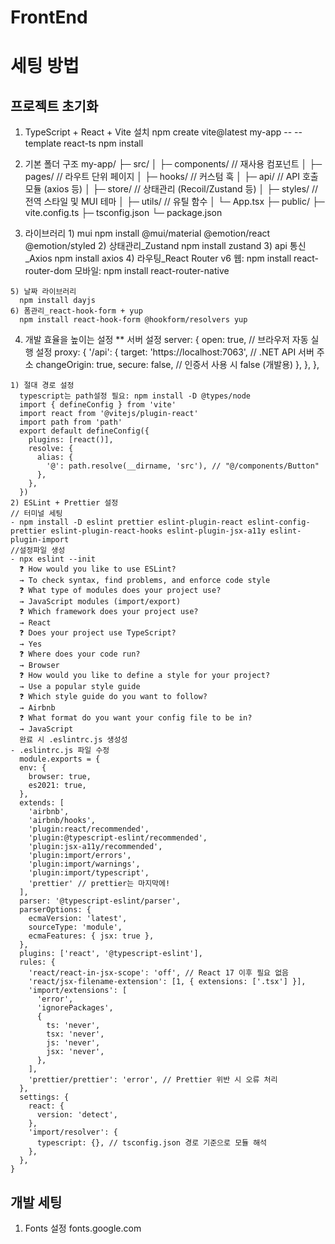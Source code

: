# FrontEnd

# 세팅 방법

## 프로젝트 초기화
  1. TypeScript + React + Vite 설치
    npm create vite@latest my-app -- --template react-ts
    npm install

  2. 기본 폴더 구조
      my-app/
    ├─ src/
    │  ├─ components/    // 재사용 컴포넌트
    │  ├─ pages/         // 라우트 단위 페이지
    │  ├─ hooks/         // 커스텀 훅
    │  ├─ api/           // API 호출 모듈 (axios 등)
    │  ├─ store/         // 상태관리 (Recoil/Zustand 등)
    │  ├─ styles/        // 전역 스타일 및 MUI 테마
    │  ├─ utils/         // 유틸 함수
    │  └─ App.tsx
    ├─ public/
    ├─ vite.config.ts
    ├─ tsconfig.json
    └─ package.json

  3. 라이브러리
    1) mui
      npm install @mui/material @emotion/react @emotion/styled
    2) 상태관리_Zustand
      npm install zustand
    3) api 통신_Axios
      npm install axios
    4) 라우팅_React Router v6
      웹: npm install react-router-dom
      모바일: npm install react-router-native

    5) 날짜 라이브러리
      npm install dayjs
    6) 폼관리_react-hook-form + yup 
      npm install react-hook-form @hookform/resolvers yup

  4. 개발 효율을 높이는 설정
    ** 서버 설정
        server: {
        open: true, // 브라우저 자동 실행 설정
        proxy: {
          '/api': {
            target: 'https://localhost:7063', // .NET API 서버 주소
            changeOrigin: true,
            secure: false, // 인증서 사용 시 false (개발용)
          },
        },
      },
    
    1) 절대 경로 설정
      typescript는 path설정 필요: npm install -D @types/node
      import { defineConfig } from 'vite'
      import react from '@vitejs/plugin-react'
      import path from 'path'
      export default defineConfig({
        plugins: [react()],
        resolve: {
          alias: {
            '@': path.resolve(__dirname, 'src'), // "@/components/Button"
          },
        },
      })
    2) ESLint + Prettier 설정
    // 터미널 세팅
    - npm install -D eslint prettier eslint-plugin-react eslint-config-prettier eslint-plugin-react-hooks eslint-plugin-jsx-a11y eslint-plugin-import
    //설정파일 생성
    - npx eslint --init
      ❓ How would you like to use ESLint?
      → To check syntax, find problems, and enforce code style
      ❓ What type of modules does your project use?
      → JavaScript modules (import/export)
      ❓ Which framework does your project use?
      → React
      ❓ Does your project use TypeScript?
      → Yes
      ❓ Where does your code run?
      → Browser
      ❓ How would you like to define a style for your project?
      → Use a popular style guide
      ❓ Which style guide do you want to follow?
      → Airbnb
      ❓ What format do you want your config file to be in?
      → JavaScript
      완료 시 .eslintrc.js 생성성
    - .eslintrc.js 파일 수정
      module.exports = {
      env: {
        browser: true,
        es2021: true,
      },
      extends: [
        'airbnb',
        'airbnb/hooks',
        'plugin:react/recommended',
        'plugin:@typescript-eslint/recommended',
        'plugin:jsx-a11y/recommended',
        'plugin:import/errors',
        'plugin:import/warnings',
        'plugin:import/typescript',
        'prettier' // prettier는 마지막에!
      ],
      parser: '@typescript-eslint/parser',
      parserOptions: {
        ecmaVersion: 'latest',
        sourceType: 'module',
        ecmaFeatures: { jsx: true },
      },
      plugins: ['react', '@typescript-eslint'],
      rules: {
        'react/react-in-jsx-scope': 'off', // React 17 이후 필요 없음
        'react/jsx-filename-extension': [1, { extensions: ['.tsx'] }],
        'import/extensions': [
          'error',
          'ignorePackages',
          {
            ts: 'never',
            tsx: 'never',
            js: 'never',
            jsx: 'never',
          },
        ],
        'prettier/prettier': 'error', // Prettier 위반 시 오류 처리
      },
      settings: {
        react: {
          version: 'detect',
        },
        'import/resolver': {
          typescript: {}, // tsconfig.json 경로 기준으로 모듈 해석
        },
      },
    }  

## 개발 세팅
  1. Fonts 설정
    fonts.google.com